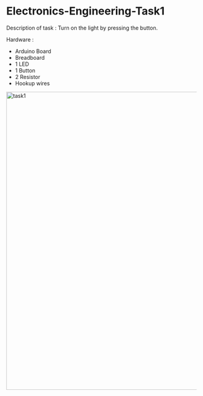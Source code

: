 # Electronics-Engineering-Task1

Description of task :
Turn on the light by pressing the button.

Hardware :
- Arduino Board
- Breadboard
-  1 LED
-  1 Button
- 2 Resistor 
- Hookup wires


<img width="790" alt="task1" src="https://github.com/LuluwaM/Electronics-Engineering-Task1/assets/113927014/f7509e96-ae8f-442e-918d-4d17363c17e8">
